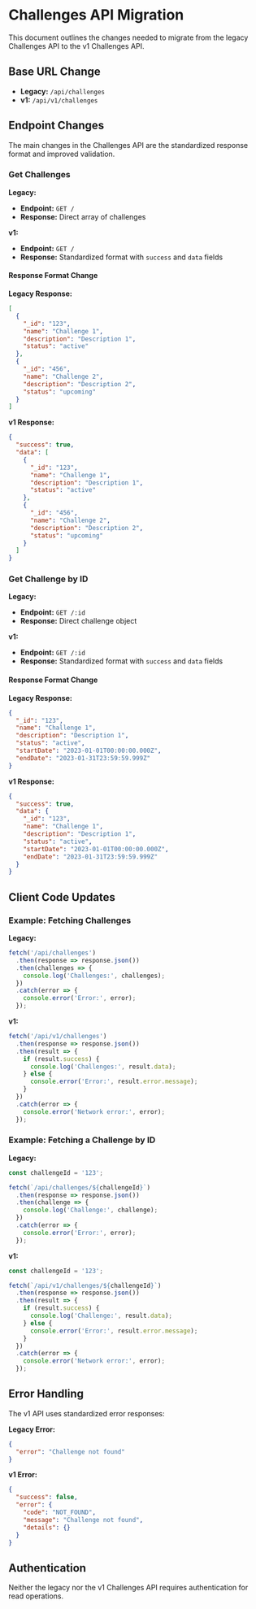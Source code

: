 # Challenges API Migration

This document outlines the changes needed to migrate from the legacy Challenges API to the v1 Challenges API.

## Base URL Change

- **Legacy:** `/api/challenges`
- **v1:** `/api/v1/challenges`

## Endpoint Changes

The main changes in the Challenges API are the standardized response format and improved validation.

### Get Challenges

**Legacy:**
- **Endpoint:** `GET /`
- **Response:** Direct array of challenges

**v1:**
- **Endpoint:** `GET /`
- **Response:** Standardized format with `success` and `data` fields

#### Response Format Change

**Legacy Response:**
```json
[
  {
    "_id": "123",
    "name": "Challenge 1",
    "description": "Description 1",
    "status": "active"
  },
  {
    "_id": "456",
    "name": "Challenge 2",
    "description": "Description 2",
    "status": "upcoming"
  }
]
```

**v1 Response:**
```json
{
  "success": true,
  "data": [
    {
      "_id": "123",
      "name": "Challenge 1",
      "description": "Description 1",
      "status": "active"
    },
    {
      "_id": "456",
      "name": "Challenge 2",
      "description": "Description 2",
      "status": "upcoming"
    }
  ]
}
```

### Get Challenge by ID

**Legacy:**
- **Endpoint:** `GET /:id`
- **Response:** Direct challenge object

**v1:**
- **Endpoint:** `GET /:id`
- **Response:** Standardized format with `success` and `data` fields

#### Response Format Change

**Legacy Response:**
```json
{
  "_id": "123",
  "name": "Challenge 1",
  "description": "Description 1",
  "status": "active",
  "startDate": "2023-01-01T00:00:00.000Z",
  "endDate": "2023-01-31T23:59:59.999Z"
}
```

**v1 Response:**
```json
{
  "success": true,
  "data": {
    "_id": "123",
    "name": "Challenge 1",
    "description": "Description 1",
    "status": "active",
    "startDate": "2023-01-01T00:00:00.000Z",
    "endDate": "2023-01-31T23:59:59.999Z"
  }
}
```

## Client Code Updates

### Example: Fetching Challenges

**Legacy:**
```javascript
fetch('/api/challenges')
  .then(response => response.json())
  .then(challenges => {
    console.log('Challenges:', challenges);
  })
  .catch(error => {
    console.error('Error:', error);
  });
```

**v1:**
```javascript
fetch('/api/v1/challenges')
  .then(response => response.json())
  .then(result => {
    if (result.success) {
      console.log('Challenges:', result.data);
    } else {
      console.error('Error:', result.error.message);
    }
  })
  .catch(error => {
    console.error('Network error:', error);
  });
```

### Example: Fetching a Challenge by ID

**Legacy:**
```javascript
const challengeId = '123';

fetch(`/api/challenges/${challengeId}`)
  .then(response => response.json())
  .then(challenge => {
    console.log('Challenge:', challenge);
  })
  .catch(error => {
    console.error('Error:', error);
  });
```

**v1:**
```javascript
const challengeId = '123';

fetch(`/api/v1/challenges/${challengeId}`)
  .then(response => response.json())
  .then(result => {
    if (result.success) {
      console.log('Challenge:', result.data);
    } else {
      console.error('Error:', result.error.message);
    }
  })
  .catch(error => {
    console.error('Network error:', error);
  });
```

## Error Handling

The v1 API uses standardized error responses:

**Legacy Error:**
```json
{
  "error": "Challenge not found"
}
```

**v1 Error:**
```json
{
  "success": false,
  "error": {
    "code": "NOT_FOUND",
    "message": "Challenge not found",
    "details": {}
  }
}
```

## Authentication

Neither the legacy nor the v1 Challenges API requires authentication for read operations.

